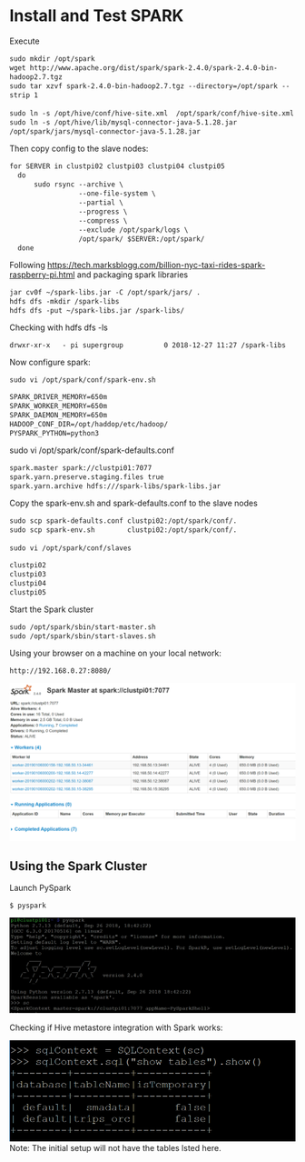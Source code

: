 # Install and Test SPARK

Execute
```
sudo mkdir /opt/spark
wget http://www.apache.org/dist/spark/spark-2.4.0/spark-2.4.0-bin-hadoop2.7.tgz
sudo tar xzvf spark-2.4.0-bin-hadoop2.7.tgz --directory=/opt/spark --strip 1

sudo ln -s /opt/hive/conf/hive-site.xml  /opt/spark/conf/hive-site.xml
sudo ln -s /opt/hive/lib/mysql-connector-java-5.1.28.jar /opt/spark/jars/mysql-connector-java-5.1.28.jar
```

Then copy config to the slave nodes:
```
for SERVER in clustpi02 clustpi03 clustpi04 clustpi05
  do
      sudo rsync --archive \
                 --one-file-system \
                 --partial \
                 --progress \
                 --compress \
                 --exclude /opt/spark/logs \
                 /opt/spark/ $SERVER:/opt/spark/
  done
```
Following https://tech.marksblogg.com/billion-nyc-taxi-rides-spark-raspberry-pi.html
and packaging spark libraries

```
jar cv0f ~/spark-libs.jar -C /opt/spark/jars/ .
hdfs dfs -mkdir /spark-libs
hdfs dfs -put ~/spark-libs.jar /spark-libs/
```
Checking with hdfs dfs -ls

    drwxr-xr-x   - pi supergroup          0 2018-12-27 11:27 /spark-libs

Now configure spark:

    sudo vi /opt/spark/conf/spark-env.sh
```
SPARK_DRIVER_MEMORY=650m
SPARK_WORKER_MEMORY=650m
SPARK_DAEMON_MEMORY=650m
HADOOP_CONF_DIR=/opt/haddop/etc/hadoop/
PYSPARK_PYTHON=python3
```
 
  sudo vi /opt/spark/conf/spark-defaults.conf
```
spark.master spark://clustpi01:7077
spark.yarn.preserve.staging.files true
spark.yarn.archive hdfs:///spark-libs/spark-libs.jar
```

Copy the spark-env.sh and spark-defaults.conf to the slave nodes

    sudo scp spark-defaults.conf clustpi02:/opt/spark/conf/.
    sudo scp spark-env.sh        clustpi02:/opt/spark/conf/.

    sudo vi /opt/spark/conf/slaves
 ```
clustpi02
clustpi03
clustpi04
clustpi05
```

Start the Spark cluster

    sudo /opt/spark/sbin/start-master.sh
    sudo /opt/spark/sbin/start-slaves.sh
    
Using your browser on a machine on your local network:

    http://192.168.0.27:8080/
    
![Spark Web UI](https://github.com/chseeling/rpi_cluster/blob/master/images/SparkWebUI.PNG)

## Using the Spark Cluster

Launch PySpark

    $ pyspark

![PySparkLaunch](https://github.com/chseeling/rpi_cluster/blob/master/images/PySpark.PNG)

Checking if Hive metastore integration with Spark works:

![Hive metastore](https://github.com/chseeling/rpi_cluster/blob/master/images/Spark_HIVE_metastore.PNG)
Note: The initial setup will not have the tables lsted here.



